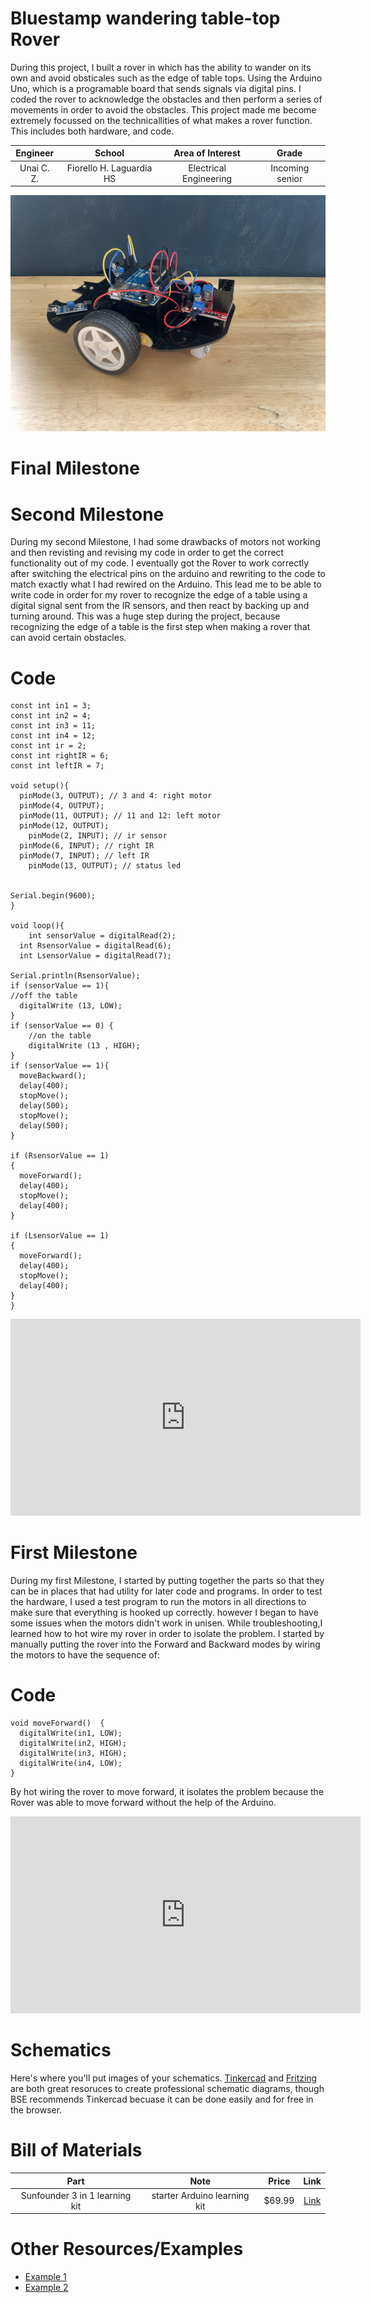 # Bluestamp wandering table-top Rover
During this project, I built a rover in which has the ability to wander on its own and avoid obsticales such as the edge of table tops. Using the Arduino Uno, which is a programable board that sends signals via digital pins. I coded the rover to acknowledge the obstacles and then perform a series of movements in order to avoid the obstacles. This project made me become extremely focussed on the technicallities of what makes a rover function. This includes both hardware, and code.

| **Engineer** | **School** | **Area of Interest** | **Grade** |
|:--:|:--:|:--:|:--:|
| Unai C. Z. | Fiorello H. Laguardia HS | Electrical Engineering | Incoming senior

![Headstone Image](IMG_2748.JPG)
  
# Final Milestone


# Second Milestone
During my second Milestone, I had some drawbacks of motors not working and then revisting and revising my code in order to get the correct functionality out of my code. I eventually got the Rover to work correctly after switching the electrical pins on the arduino and rewriting to the code to match exactly what I had rewired on the Arduino. This lead me to be able to write code in order for my rover to recognize the edge of a table using a digital signal sent from the IR sensors, and then react by backing up and turning around. This was a huge step during the project, because recognizing the edge of a table is the first step when making a rover that can avoid certain obstacles. 

# Code 
```
const int in1 = 3;
const int in2 = 4;
const int in3 = 11;
const int in4 = 12;
const int ir = 2;
const int rightIR = 6;
const int leftIR = 7;

void setup(){
  pinMode(3, OUTPUT); // 3 and 4: right motor
  pinMode(4, OUTPUT);
  pinMode(11, OUTPUT); // 11 and 12: left motor
  pinMode(12, OUTPUT);
	pinMode(2, INPUT); // ir sensor
  pinMode(6, INPUT); // right IR
  pinMode(7, INPUT); // left IR
	pinMode(13, OUTPUT); // status led
  

Serial.begin(9600);
}

void loop(){
	int sensorValue = digitalRead(2);
  int RsensorValue = digitalRead(6);
  int LsensorValue = digitalRead(7);

Serial.println(RsensorValue);
if (sensorValue == 1){
//off the table
  digitalWrite (13, LOW);
}
if (sensorValue == 0) {
	//on the table 
	digitalWrite (13 , HIGH);
}
if (sensorValue == 1){
  moveBackward();
  delay(400);
  stopMove();
  delay(500); 
  stopMove();
  delay(500);
}

if (RsensorValue == 1)
{
  moveForward();
  delay(400);
  stopMove();
  delay(400);
}

if (LsensorValue == 1)
{
  moveForward();
  delay(400);
  stopMove();
  delay(400);
}
}
```

<iframe width="560" height="315" src="https://www.youtube.com/embed/IWtPTOME1gg" title="YouTube video player" frameborder="0" allow="accelerometer; autoplay; clipboard-write; encrypted-media; gyroscope; picture-in-picture; web-share" allowfullscreen></iframe>

# First Milestone
During my first Milestone, I started by putting together the parts so that they can be in places that had utility for later code and programs.
In order to test the hardware, I used a test program to run the motors in all directions to make sure that everything is hooked up correctly. however I began to have some issues when the motors didn't work in unisen. While troubleshooting,I learned how to hot wire my rover in order to isolate the problem. I started by manually putting the rover into the Forward and Backward modes by wiring the motors to have the sequence of:

# Code
```
void moveForward()  {
  digitalWrite(in1, LOW);
  digitalWrite(in2, HIGH);
  digitalWrite(in3, HIGH);
  digitalWrite(in4, LOW);
}
```

By hot wiring the rover to move forward, it isolates the problem because the Rover was able to move forward without the help of the Arduino.

<iframe width="560" height="315" src="https://www.youtube.com/embed/GgeViYFkuSQ" title="YouTube video player" frameborder="0" allow="accelerometer; autoplay; clipboard-write; encrypted-media; gyroscope; picture-in-picture; web-share" allowfullscreen></iframe>

# Schematics 
Here's where you'll put images of your schematics. [Tinkercad](https://www.tinkercad.com/blog/official-guide-to-tinkercad-circuits) and [Fritzing](https://fritzing.org/learning/) are both great resoruces to create professional schematic diagrams, though BSE recommends Tinkercad becuase it can be done easily and for free in the browser. 

# Bill of Materials

| **Part** | **Note** | **Price** | **Link** |
|:--:|:--:|:--:|:--:|
|Sunfounder 3 in 1 learning kit | starter Arduino learning kit |$69.99 | <a href="https://www.sunfounder.com/products/sunfounder-3-in-1-iot-smart-car-learning-ultimate-starter-kit"> Link </a> |

# Other Resources/Examples

- [Example 1](https://docs.sunfounder.com/projects/3in1-kit/en/latest/components/component_list.html)
- [Example 2](https://www.arduino.cc/reference/en/)

